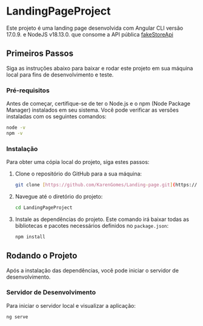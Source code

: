 # LandingPageProject

Este projeto é uma landing page desenvolvida com Angular CLI versão 17.0.9. e NodeJS v18.13.0. que consome a API pública [fakeStoreApi](https://fakestoreapi.com/products)

## Primeiros Passos

Siga as instruções abaixo para baixar e rodar este projeto em sua máquina local para fins de desenvolvimento e teste.

### Pré-requisitos

Antes de começar, certifique-se de ter o Node.js e o npm (Node Package Manager) instalados em seu sistema. Você pode verificar as versões instaladas com os seguintes comandos:

```bash
node -v
npm -v
```

### Instalação

Para obter uma cópia local do projeto, siga estes passos:

1.  Clone o repositório do GitHub para a sua máquina:
    ```bash
    git clone [https://github.com/KarenGomes/Landing-page.git](https://github.com/KarenGomes/Landing-page.git)
    ```

2.  Navegue até o diretório do projeto:
    ```bash
    cd LandingPageProject
    ```

3.  Instale as dependências do projeto. Este comando irá baixar todas as bibliotecas e pacotes necessários definidos no `package.json`:
    ```bash
    npm install
    ```

## Rodando o Projeto

Após a instalação das dependências, você pode iniciar o servidor de desenvolvimento.

### Servidor de Desenvolvimento

Para iniciar o servidor local e visualizar a aplicação:

```bash
ng serve

```
